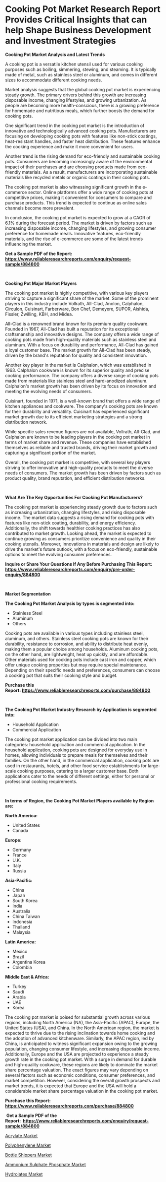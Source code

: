 <p><h1>Cooking Pot Market Research Report Provides Critical Insights that can help Shape Business Development and Investment Strategies</h1></p><p><strong>Cooking Pot Market Analysis and Latest Trends</strong></p>
<p><p>A cooking pot is a versatile kitchen utensil used for various cooking purposes such as boiling, simmering, stewing, and steaming. It is typically made of metal, such as stainless steel or aluminum, and comes in different sizes to accommodate different cooking needs.</p><p>Market analysis suggests that the global cooking pot market is experiencing steady growth. The primary drivers behind this growth are increasing disposable income, changing lifestyles, and growing urbanization. As people are becoming more health-conscious, there is a growing preference for homemade and nutritious meals, which further boosts the demand for cooking pots.</p><p>One significant trend in the cooking pot market is the introduction of innovative and technologically advanced cooking pots. Manufacturers are focusing on developing cooking pots with features like non-stick coatings, heat-resistant handles, and faster heat distribution. These features enhance the cooking experience and make it more convenient for users.</p><p>Another trend is the rising demand for eco-friendly and sustainable cooking pots. Consumers are becoming increasingly aware of the environmental impact of their purchases and are choosing products made from eco-friendly materials. As a result, manufacturers are incorporating sustainable materials like recycled metals or organic coatings in their cooking pots.</p><p>The cooking pot market is also witnessing significant growth in the e-commerce sector. Online platforms offer a wide range of cooking pots at competitive prices, making it convenient for consumers to compare and purchase products. This trend is expected to continue as online sales channels become more prevalent.</p><p>In conclusion, the cooking pot market is expected to grow at a CAGR of 6.1% during the forecast period. The market is driven by factors such as increasing disposable income, changing lifestyles, and growing consumer preference for homemade meals. Innovative features, eco-friendly materials, and the rise of e-commerce are some of the latest trends influencing the market.</p></p>
<p><strong>Get a Sample PDF of the Report:&nbsp; <a href="https://www.reliableresearchreports.com/enquiry/request-sample/884800">https://www.reliableresearchreports.com/enquiry/request-sample/884800</a></strong></p>
<p>&nbsp;</p>
<p><strong>Cooking Pot Major Market Players</strong></p>
<p><p>The cooking pot market is highly competitive, with various key players striving to capture a significant share of the market. Some of the prominent players in this industry include Vollrath, All-Clad, Anolon, Calphalon, Circulon, Cuisinart, Farberware, Bon Chef, Demeyere, SUPOR, Aishida, Fissler, Zwilling, KBH, and Midea.</p><p>All-Clad is a renowned brand known for its premium quality cookware. Founded in 1967, All-Clad has built a reputation for its exceptional craftsmanship and innovative designs. The company offers a wide range of cooking pots made from high-quality materials such as stainless steel and aluminum. With a focus on durability and performance, All-Clad has gained a loyal customer base. The market growth for All-Clad has been steady, driven by the brand's reputation for quality and consistent innovation.</p><p>Another key player in the market is Calphalon, which was established in 1963. Calphalon cookware is known for its superior quality and precise cooking performance. The company offers a diverse range of cooking pots made from materials like stainless steel and hard-anodized aluminum. Calphalon's market growth has been driven by its focus on innovation and meeting the evolving needs of consumers.</p><p>Cuisinart, founded in 1971, is a well-known brand that offers a wide range of kitchen appliances and cookware. The company's cooking pots are known for their durability and versatility. Cuisinart has experienced significant market growth due to its efficient marketing strategies and a strong distribution network.</p><p>While specific sales revenue figures are not available, Vollrath, All-Clad, and Calphalon are known to be leading players in the cooking pot market in terms of market share and revenue. These companies have established themselves as reliable and trusted brands, driving their market growth and capturing a significant portion of the market.</p><p>Overall, the cooking pot market is competitive, with several key players striving to offer innovative and high-quality products to meet the diverse needs of consumers. The market growth has been driven by factors such as product quality, brand reputation, and efficient distribution networks.</p></p>
<p>&nbsp;</p>
<p><strong>What Are The Key Opportunities For Cooking Pot Manufacturers?</strong></p>
<p><p>The cooking pot market is experiencing steady growth due to factors such as increasing urbanization, changing lifestyles, and rising disposable income. The market data suggests a rising demand for cooking pots with features like non-stick coating, durability, and energy efficiency. Additionally, the shift towards healthier cooking practices has also contributed to market growth. Looking ahead, the market is expected to continue growing as consumers prioritize convenience and quality in their cooking utensils. Moreover, innovations in materials and design are likely to drive the market's future outlook, with a focus on eco-friendly, sustainable options to meet the evolving consumer preferences.</p></p>
<p><strong>Inquire or Share Your Questions If Any Before Purchasing This Report: <a href="https://www.reliableresearchreports.com/enquiry/pre-order-enquiry/884800">https://www.reliableresearchreports.com/enquiry/pre-order-enquiry/884800</a></strong></p>
<p>&nbsp;</p>
<p><strong>Market Segmentation</strong></p>
<p><strong>The Cooking Pot Market Analysis by types is segmented into:</strong></p>
<p><ul><li>Stainless Steel</li><li>Aluminum</li><li>Others</li></ul></p>
<p><p>Cooking pots are available in various types including stainless steel, aluminum, and others. Stainless steel cooking pots are known for their durability, resistance to corrosion, and ability to distribute heat evenly, making them a popular choice among households. Aluminum cooking pots, on the other hand, are lightweight, heat up quickly, and are affordable. Other materials used for cooking pots include cast iron and copper, which offer unique cooking properties but may require special maintenance. Depending on their specific needs and preferences, consumers can choose a cooking pot that suits their cooking style and budget.</p></p>
<p><strong>Purchase this Report:&nbsp;<a href="https://www.reliableresearchreports.com/purchase/884800">https://www.reliableresearchreports.com/purchase/884800</a></strong></p>
<p>&nbsp;</p>
<p><strong>The Cooking Pot Market Industry Research by Application is segmented into:</strong></p>
<p><ul><li>Household Application</li><li>Commercial Application</li></ul></p>
<p><p>The cooking pot market application can be divided into two main categories: household application and commercial application. In the household application, cooking pots are designed for everyday use in homes, allowing individuals to prepare meals for themselves and their families. On the other hand, in the commercial application, cooking pots are used in restaurants, hotels, and other food service establishments for large-scale cooking purposes, catering to a larger customer base. Both applications cater to the needs of different settings, either for personal or professional cooking requirements.</p></p>
<p>&nbsp;</p>
<p><strong>In terms of Region, the Cooking Pot Market Players available by Region are:</strong></p>
<p>
    <p> <strong> North America: </strong>
        <ul>
            <li>United States</li>
            <li>Canada</li>
        </ul>
        </p> 
    <p> <strong> Europe: </strong>
        <ul>
            <li>Germany</li>
            <li>France</li>
            <li>U.K.</li>
            <li>Italy</li>
            <li>Russia</li>
        </ul>
        </p> 
    <p> <strong> Asia-Pacific: </strong>
        <ul>
            <li>China</li>
            <li>Japan</li>
            <li>South Korea</li>
            <li>India</li>
            <li>Australia</li>
            <li>China Taiwan</li>
            <li>Indonesia</li>
            <li>Thailand</li>
            <li>Malaysia</li>
        </ul>
        </p> 
    <p> <strong> Latin America: </strong>
        <ul>
            <li>Mexico</li>
            <li>Brazil</li>
            <li>Argentina Korea</li>
            <li>Colombia</li>
        </ul>
        </p> 
    <p> <strong> Middle East & Africa: </strong>
        <ul>
            <li>Turkey</li>
            <li>Saudi</li>
            <li>Arabia</li>
            <li>UAE</li>
            <li>Korea</li>
        </ul>
    </p>
    </p>
<p><p>The cooking pot market is poised for substantial growth across various regions, including North America (NA), the Asia-Pacific (APAC), Europe, the United States (USA), and China. In the North American region, the market is expected to thrive due to the rising inclination towards home cooking and the adoption of advanced kitchenware. Similarly, the APAC region, led by China, is anticipated to witness significant expansion owing to the growing population, changing consumer lifestyle, and increasing disposable income. Additionally, Europe and the USA are projected to experience a steady growth rate in the cooking pot market. With a surge in demand for durable and high-quality cookware, these regions are likely to dominate the market share percentage valuation. The exact figures may vary depending on several factors such as economic conditions, consumer preferences, and market competition. However, considering the overall growth prospects and market trends, it is expected that Europe and the USA will hold a considerable market share percentage valuation in the cooking pot market.</p></p>
<p><strong>Purchase this Report: <a href="https://www.reliableresearchreports.com/purchase/884800">https://www.reliableresearchreports.com/purchase/884800</a></strong></p>
<p>&nbsp;<strong>Get a Sample PDF of the Report:&nbsp;&nbsp;<a href="https://www.reliableresearchreports.com/enquiry/request-sample/884800">https://www.reliableresearchreports.com/enquiry/request-sample/884800</a></strong></p>
<p><strong></strong></p>
<p><p><a href="https://www.linkedin.com/pulse/acrylate-market-size-share-amp-trends-analysis-report-application-ytcfe/">Acrylate Market</a></p><p><a href="https://www.linkedin.com/pulse/polyphenylene-market-size-share-global-analysis-report-2023-qspme/">Polyphenylene Market</a></p><p><a href="https://github.com/BryceTownsendr/Market-Research-Report-List-2/blob/main/bottle-shippers-market.md">Bottle Shippers Market</a></p><p><a href="https://www.linkedin.com/pulse/ammonium-sulphate-phosphate-market-size-share-amp-trends-analysis-ctg7e/">Ammonium Sulphate Phosphate Market</a></p><p><a href="https://github.com/WillieWoodard/Market-Research-Report-List-2/blob/main/hydrolates-market.md">Hydrolates Market</a></p></p>